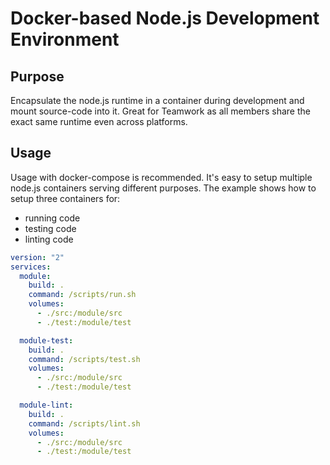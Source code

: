 # Docker-based Node.js Development Environment

## Purpose

Encapsulate the node.js runtime in a container during development and mount source-code
into it. Great for Teamwork as all members share the exact same runtime even
across platforms. 

## Usage

Usage with docker-compose is recommended. It's easy to setup multiple node.js containers
serving different purposes. The example shows how to setup three containers for:

* running code
* testing code
* linting code

```yml
version: "2"
services:
  module:
    build: .
    command: /scripts/run.sh
    volumes:
      - ./src:/module/src
      - ./test:/module/test

  module-test:
    build: .
    command: /scripts/test.sh
    volumes:
      - ./src:/module/src
      - ./test:/module/test

  module-lint:
    build: .
    command: /scripts/lint.sh
    volumes:
      - ./src:/module/src
      - ./test:/module/test
```
